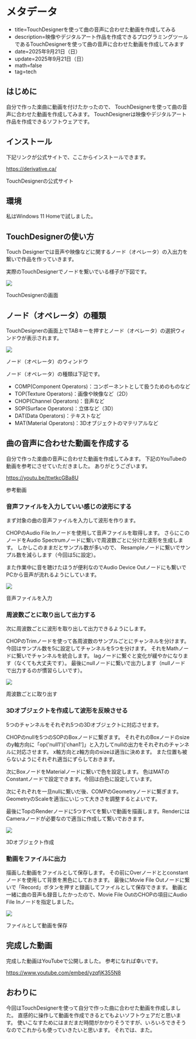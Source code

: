 # メタデータ
- title=TouchDesignerを使って曲の音声に合わせた動画を作成してみる
- description=映像やデジタルアート作品を作成できるプログラミングツールであるTouchDesignerを使って曲の音声に合わせた動画を作成してみます
- date=2025年9月21日（日）
- update=2025年9月21日（日）
- math=false
- tag=tech

## はじめに

自分で作った楽曲に動画を付けたかったので、
TouchDesignerを使って曲の音声に合わせた動画を作成してみます。
TouchDesignerは映像やデジタルアート作品を作成できるソフトウェアです。

## インストール

下記リンクが公式サイトで、ここからインストールできます。

https://derivative.ca/

TouchDesignerの公式サイト

## 環境

私はWindows 11 Homeで試しました。

## TouchDesignerの使い方

Touch Designerでは音声や映像などに関するノード（オペレータ）の入出力を繋いで作品を作っていきます。

実際のTouchDesignerでノードを繋いでいる様子が下図です。

![](../../images/2025/20250921_01.png)

TouchDesignerの画面

## ノード（オペレータ）の種類

TouchDesignerの画面上でTABキーを押すとノード（オペレータ）の選択ウィンドウが表示されます。

![](../../images/2025/20250921_02.png)

ノード（オペレータ）のウィンドウ

ノード（オペレータ）の種類は下記です。

- COMP(Component Operators)：コンポーネントとして扱うためのものなど
- TOP(Texture Operators)：画像や映像など（2D）
- CHOP(Channel Operators)：音声など
- SOP(Surface Operators)：立体など（3D）
- DAT(Data Operators)：テキストなど
- MAT(Material Operators)：3Dオブジェクトのマテリアルなど

## 曲の音声に合わせた動画を作成する

自分で作った楽曲の音声に合わせた動画を作成してみます。
下記のYouTubeの動画を参考にさせていただきました。
ありがとうございます。

https://youtu.be/ttwtkcGBa8U

参考動画

### 音声ファイルを入力していい感じの波形にする

まず対象の曲の音声ファイルを入力して波形を作ります。

CHOPのAudio File Inノードを使用して音声ファイルを取得します。
さらにこのノードをAudio Spectrumノードに繋いで周波数ごとに分けた波形を生成します。
しかしこのままだとサンプル数が多いので、
Resampleノードに繋いでサンプル数を減らします（今回は5に設定）。

また作業中に音を聴けたほうが便利なのでAudio Device Outノードにも繋いでPCから音声が流れるようにしています。

![](../../images/2025/20250921_03.png)

音声ファイルを入力

### 周波数ごとに取り出して出力する

次に周波数ごとに波形を取り出して出力できるようにします。

CHOPのTrimノードを使って各周波数のサンプルごとにチャンネルを分けます。
今回はサンプル数を5に設定してチャンネルを5つを分けます。
それをMathノードに繋いでチャンネルを統合します。
lagノードに繋ぐと変化が緩やかになります（なくても大丈夫です）。
最後にnullノードに繋いで出力します（nullノードで出力するのが慣習らしいです）。

![](../../images/2025/20250921_04.png)

周波数ごとに取り出す

### 3Dオブジェクトを作成して波形を反映させる

5つのチャンネルをそれぞれ5つの3Dオブジェクトに対応させます。

CHOPのnullを5つのSOPのBoxノードに繋ぎます。
それぞれのBoxノードのsizeのy軸方向に「op('null1')['chan1']」と入力してnullの出力をそれぞれのチャンネルに対応させます。
x軸方向とz軸方向のsizeは適当に決めます。
また位置も被らないようにそれぞれ適当にずらしておきます。

次にBoxノードをMaterialノードに繋いで色を設定します。
色はMATのConstantノードで設定できます。今回は白色に設定しています。

次にそれぞれを一旦nullに繋いだ後、COMPのGeometryノードに繋ぎます。GeometryのScaleを適当にいじって大きさを調整するとよいです。

最後にTopのRenderノードに5つすべてを繋いで動画を描画します。RenderにはCameraノードが必要なので適当に作成して繋いでおきます。

![](../../images/2025/20250921_05.png)

3Dオブジェクト作成

### 動画をファイルに出力

描画した動画をファイルとして保存します。
その前にOverノードととconstantノードを使用して背景を黒色にしておきます。
最後にMovie File Outノードに繋いで「Record」ボタンを押すと録画してファイルとして保存できます。
動画と一緒に曲の音声も録音したかったので、Movie File OutのCHOPの項目にAudio File Inノードを指定しました。

![](../../images/2025/20250921_06.png)

ファイルとして動画を保存

## 完成した動画

完成した動画はYouTubeで公開しました。
参考になれば幸いです。

https://www.youtube.com/embed/yzqfjK355N8

## おわりに

今回はTouchDesignerを使って自分で作った曲に合わせた動画を作成しました。
直感的に操作して動画を作成できるとてもよいソフトウェアだと思います。
使いこなすためにはまだまだ時間がかかりそうですが、いろいろできそうなのでこれからも使っていきたいと思います。
それでは、また。
